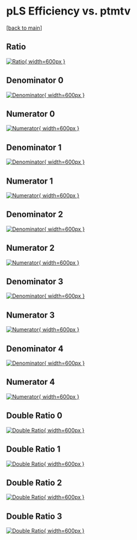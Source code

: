 # pLS Efficiency vs. ptmtv

[[back to main](./)]



## Ratio

[![Ratio](../mtv/var/pLS_xtr_211_1_eff_ptmtv.png){ width=600px }](../mtv/var/pLS_xtr_211_1_eff_ptmtv.pdf)

## Denominator 0

[![Denominator](../mtv/den/pLS_xtr_211_1_eff_ptmtv_den0.png){ width=600px }](../mtv/den/pLS_xtr_211_1_eff_ptmtv_den0.pdf)

## Numerator 0

[![Numerator](../mtv/num/pLS_xtr_211_1_eff_ptmtv_num0.png){ width=600px }](../mtv/num/pLS_xtr_211_1_eff_ptmtv_num0.pdf)

## Denominator 1

[![Denominator](../mtv/den/pLS_xtr_211_1_eff_ptmtv_den1.png){ width=600px }](../mtv/den/pLS_xtr_211_1_eff_ptmtv_den1.pdf)

## Numerator 1

[![Numerator](../mtv/num/pLS_xtr_211_1_eff_ptmtv_num1.png){ width=600px }](../mtv/num/pLS_xtr_211_1_eff_ptmtv_num1.pdf)

## Denominator 2

[![Denominator](../mtv/den/pLS_xtr_211_1_eff_ptmtv_den2.png){ width=600px }](../mtv/den/pLS_xtr_211_1_eff_ptmtv_den2.pdf)

## Numerator 2

[![Numerator](../mtv/num/pLS_xtr_211_1_eff_ptmtv_num2.png){ width=600px }](../mtv/num/pLS_xtr_211_1_eff_ptmtv_num2.pdf)

## Denominator 3

[![Denominator](../mtv/den/pLS_xtr_211_1_eff_ptmtv_den3.png){ width=600px }](../mtv/den/pLS_xtr_211_1_eff_ptmtv_den3.pdf)

## Numerator 3

[![Numerator](../mtv/num/pLS_xtr_211_1_eff_ptmtv_num3.png){ width=600px }](../mtv/num/pLS_xtr_211_1_eff_ptmtv_num3.pdf)

## Denominator 4

[![Denominator](../mtv/den/pLS_xtr_211_1_eff_ptmtv_den4.png){ width=600px }](../mtv/den/pLS_xtr_211_1_eff_ptmtv_den4.pdf)

## Numerator 4

[![Numerator](../mtv/num/pLS_xtr_211_1_eff_ptmtv_num4.png){ width=600px }](../mtv/num/pLS_xtr_211_1_eff_ptmtv_num4.pdf)

## Double Ratio 0

[![Double Ratio](../mtv/ratio/pLS_xtr_211_1_eff_ptmtv_ratio0.png){ width=600px }](../mtv/ratio/pLS_xtr_211_1_eff_ptmtv_ratio0.pdf)

## Double Ratio 1

[![Double Ratio](../mtv/ratio/pLS_xtr_211_1_eff_ptmtv_ratio1.png){ width=600px }](../mtv/ratio/pLS_xtr_211_1_eff_ptmtv_ratio1.pdf)

## Double Ratio 2

[![Double Ratio](../mtv/ratio/pLS_xtr_211_1_eff_ptmtv_ratio2.png){ width=600px }](../mtv/ratio/pLS_xtr_211_1_eff_ptmtv_ratio2.pdf)

## Double Ratio 3

[![Double Ratio](../mtv/ratio/pLS_xtr_211_1_eff_ptmtv_ratio3.png){ width=600px }](../mtv/ratio/pLS_xtr_211_1_eff_ptmtv_ratio3.pdf)

